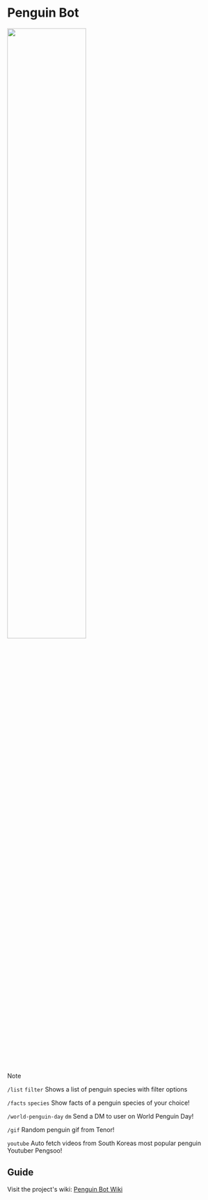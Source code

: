 # Penguin Bot

<img src="https://i.imgur.com/0X4KBgV.png" width="60%" />

<br><br>
  
> [!NOTE]
> 
> ```/list``` ```filter``` Shows a list of penguin species with filter options
> 
> ```/facts``` ```species``` Show facts of a penguin species of your choice!
>
> ```/world-penguin-day``` ```dm``` Send a DM to user on World Penguin Day!
> 
> ```/gif``` Random penguin gif from Tenor!
> 
> ```youtube``` Auto fetch videos from South Koreas most popular penguin Youtuber Pengsoo!


## Guide
Visit the project's wiki: [Penguin Bot Wiki](https://github.com/LinkTheCoder/PenguinBot/wiki)
